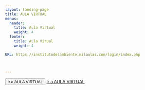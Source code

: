 ```yaml
---
layout: landing-page
title: AULA VIRTUAL
menus:
  header:
    title: Aula Virtual
    weight: 4
  footer:
    title: Aula Virual
    weight: 4

URL: https://institutodelambiente.milaulas.com/login/index.php



---
```

<button class="enlace" role="link" onclick="window.location='https://institutodelambiente.milaulas.com/login/index.php'">Ir a AULA VIRTUAL</button>
<a class="enlace" href="https://institutodelambiente.milaulas.com/login/index.php">Ir a AULA VIRTUAL</a>
